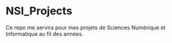 # NSI_Projects
Ce repo me servira pour mes projets de Sciences Numérique et Informatique au fil des années.
